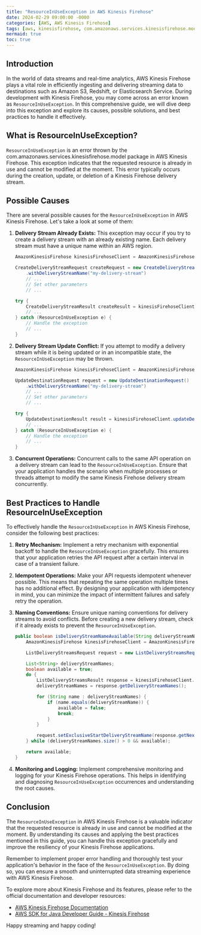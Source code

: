 ```yaml
---
title: "ResourceInUseException in AWS Kinesis Firehose"
date: 2024-02-29 09:00:00 -0000
categories: [AWS, AWS Kinesis Firehose]
tags: [aws, kinesisfirehose, com.amazonaws.services.kinesisfirehose.model]
mermaid: true
toc: true
---
```



## Introduction
In the world of data streams and real-time analytics, AWS Kinesis Firehose plays a vital role in efficiently ingesting and delivering streaming data to destinations such as Amazon S3, Redshift, or Elasticsearch Service. During development with Kinesis Firehose, you may come across an error known as `ResourceInUseException`. In this comprehensive guide, we will dive deep into this exception and explore its causes, possible solutions, and best practices to handle it effectively.

## What is ResourceInUseException?
`ResourceInUseException` is an error thrown by the com.amazonaws.services.kinesisfirehose.model package in AWS Kinesis Firehose. This exception indicates that the requested resource is already in use and cannot be modified at the moment. This error typically occurs during the creation, update, or deletion of a Kinesis Firehose delivery stream.

## Possible Causes
There are several possible causes for the `ResourceInUseException` in AWS Kinesis Firehose. Let's take a look at some of them:

1. **Delivery Stream Already Exists:** This exception may occur if you try to create a delivery stream with an already existing name. Each delivery stream must have a unique name within an AWS region.

   ```java
   AmazonKinesisFirehose kinesisFirehoseClient = AmazonKinesisFirehoseClientBuilder.defaultClient();

   CreateDeliveryStreamRequest createRequest = new CreateDeliveryStreamRequest()
       .withDeliveryStreamName("my-delivery-stream")
       // ...
       // Set other parameters
       // ...

   try {
       CreateDeliveryStreamResult createResult = kinesisFirehoseClient.createDeliveryStream(createRequest);
       // ...
   } catch (ResourceInUseException e) {
       // Handle the exception
       // ...
   }
   ```

2. **Delivery Stream Update Conflict:** If you attempt to modify a delivery stream while it is being updated or in an incompatible state, the `ResourceInUseException` may be thrown.

   ```java
   AmazonKinesisFirehose kinesisFirehoseClient = AmazonKinesisFirehoseClientBuilder.defaultClient();

   UpdateDestinationRequest request = new UpdateDestinationRequest()
       .withDeliveryStreamName("my-delivery-stream")
       // ...
       // Set other parameters
       // ...

   try {
       UpdateDestinationResult result = kinesisFirehoseClient.updateDestination(request);
       // ...
   } catch (ResourceInUseException e) {
       // Handle the exception
       // ...
   }
   ```

3. **Concurrent Operations:** Concurrent calls to the same API operation on a delivery stream can lead to the `ResourceInUseException`. Ensure that your application handles the scenario when multiple processes or threads attempt to modify the same Kinesis Firehose delivery stream concurrently.

## Best Practices to Handle ResourceInUseException
To effectively handle the `ResourceInUseException` in AWS Kinesis Firehose, consider the following best practices:

1. **Retry Mechanism:** Implement a retry mechanism with exponential backoff to handle the `ResourceInUseException` gracefully. This ensures that your application retries the API request after a certain interval in case of a transient failure.

2. **Idempotent Operations:** Make your API requests idempotent whenever possible. This means that repeating the same operation multiple times has no additional effect. By designing your application with idempotency in mind, you can minimize the impact of intermittent failures and safely retry the operation.

3. **Naming Conventions:** Ensure unique naming conventions for delivery streams to avoid conflicts. Before creating a new delivery stream, check if it already exists to prevent the `ResourceInUseException`.

   ```java
   public boolean isDeliveryStreamNameAvailable(String deliveryStreamName) {
       AmazonKinesisFirehose kinesisFirehoseClient = AmazonKinesisFirehoseClientBuilder.defaultClient();

       ListDeliveryStreamsRequest request = new ListDeliveryStreamsRequest();

       List<String> deliveryStreamNames;
       boolean available = true;
       do {
           ListDeliveryStreamsResult response = kinesisFirehoseClient.listDeliveryStreams(request);
           deliveryStreamNames = response.getDeliveryStreamNames();

           for (String name : deliveryStreamNames) {
               if (name.equals(deliveryStreamName)) {
                   available = false;
                   break;
               }
           }

           request.setExclusiveStartDeliveryStreamName(response.getNextDeliveryStreamName());
       } while (deliveryStreamNames.size() > 0 && available);

       return available;
   }
   ```

4. **Monitoring and Logging:** Implement comprehensive monitoring and logging for your Kinesis Firehose operations. This helps in identifying and diagnosing `ResourceInUseException` occurrences and understanding the root causes.

## Conclusion
The `ResourceInUseException` in AWS Kinesis Firehose is a valuable indicator that the requested resource is already in use and cannot be modified at the moment. By understanding its causes and applying the best practices mentioned in this guide, you can handle this exception gracefully and improve the resiliency of your Kinesis Firehose applications.

Remember to implement proper error handling and thoroughly test your application's behavior in the face of the `ResourceInUseException`. By doing so, you can ensure a smooth and uninterrupted data streaming experience with AWS Kinesis Firehose.

To explore more about Kinesis Firehose and its features, please refer to the official documentation and developer resources:

- [AWS Kinesis Firehose Documentation](https://docs.aws.amazon.com/firehose/)
- [AWS SDK for Java Developer Guide - Kinesis Firehose](https://docs.aws.amazon.com/sdk-for-java/latest/developer-guide/services-kinesisfirehose.html)

Happy streaming and happy coding!